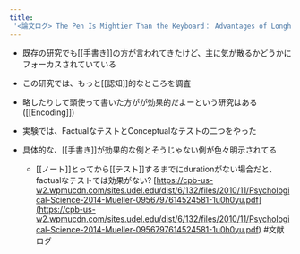 ```yaml
---
title:
 '<論文ログ> The Pen Is Mightier Than the Keyboard： Advantages of Longhand Over Laptop Note Taking'
---
```


- 既存の研究でも[[手書き]]の方が言われてきたけど、主に気が散るかどうかにフォーカスされていている
- この研究では、もっと[[認知]]的なところを調査

- 略したりして頭使って書いた方がが効果的だよーという研究はある ([[Encoding]])

- 実験では、FactualなテストとConceptualなテストの二つをやった
- 具体的な、[[手書き]]が効果的な例とそうじゃない例が色々明示されてる
    - [[ノート]]とってから[[テスト]]するまでにdurationがない場合だと、factualなテストでは効果がない?
[https://cpb-us-w2.wpmucdn.com/sites.udel.edu/dist/6/132/files/2010/11/Psychological-Science-2014-Mueller-0956797614524581-1u0h0yu.pdf](https://cpb-us-w2.wpmucdn.com/sites.udel.edu/dist/6/132/files/2010/11/Psychological-Science-2014-Mueller-0956797614524581-1u0h0yu.pdf)
#文献ログ
